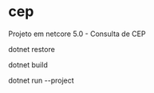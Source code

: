 # cep
Projeto em netcore 5.0 - Consulta de CEP 

dotnet restore

dotnet build 

dotnet run --project 
